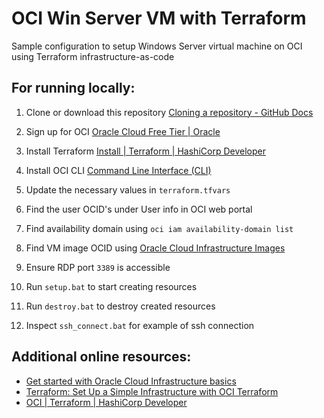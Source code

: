 # OCI Win Server VM with Terraform

Sample configuration to setup Windows Server virtual machine on OCI using Terraform infrastructure-as-code

## For running locally:

1. Clone or download this repository [Cloning a repository - GitHub Docs](https://docs.github.com/en/repositories/creating-and-managing-repositories/cloning-a-repository)

2. Sign up for OCI [Oracle Cloud Free Tier | Oracle](https://www.oracle.com/cloud/free/)

3. Install Terraform [Install | Terraform | HashiCorp Developer](https://developer.hashicorp.com/terraform/install)

4. Install OCI CLI [Command Line Interface (CLI)](https://docs.oracle.com/en-us/iaas/Content/API/Concepts/cliconcepts.htm)

5. Update the necessary values in `terraform.tfvars`

6. Find the user OCID's under User info in OCI web portal

7. Find availability domain using `oci iam availability-domain list`

8. Find VM image OCID using [Oracle Cloud Infrastructure Images](https://docs.oracle.com/en-us/iaas/images/)

9. Ensure RDP port `3389` is accessible

10. Run `setup.bat` to start creating resources

11. Run `destroy.bat` to destroy created resources

12. Inspect `ssh_connect.bat` for example of ssh connection

## Additional online resources:

- [Get started with Oracle Cloud Infrastructure basics](https://docs.oracle.com/en/learn/oci-basics-tutorial/index.html)
- [Terraform: Set Up a Simple Infrastructure with OCI Terraform](https://docs.oracle.com/en-us/iaas/developer-tutorials/tutorials/tf-simple-infrastructure/01-summary.htm)
- [OCI | Terraform | HashiCorp Developer](https://developer.hashicorp.com/terraform/tutorials/oci-get-started)
